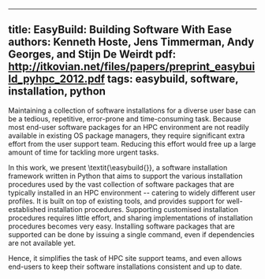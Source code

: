 ----
title: EasyBuild: Building Software With Ease
authors: Kenneth Hoste, Jens Timmerman, Andy Georges, and Stijn De Weirdt
pdf: http://itkovian.net/files/papers/preprint_easybuild_pyhpc_2012.pdf
tags: easybuild, software, installation, python
----

Maintaining a collection of software installations for a diverse user base can
be a tedious, repetitive, error-prone and time-consuming task. Because most
end-user software packages for an HPC environment are not readily available in
existing OS package managers, they require significant extra effort from the
user support team. Reducing this effort would free up a large amount of time for
tackling more urgent tasks.

In this work, we present \textit{\easybuild{}}, a software installation
framework written in Python that aims to support the various installation
procedures used by the vast collection of software packages that are typically
installed in an HPC environment -- catering to widely different user profiles.
It is built on top of existing tools, and provides support for well-established
installation procedures.  Supporting customised installation procedures requires
little effort, and sharing implementations of installation procedures becomes
very easy. Installing software packages that are supported can be done by
issuing a single command, even if dependencies are not available yet.

Hence, it simplifies the task of HPC site support teams, and even allows
end-users to keep their software installations consistent and up to date.
